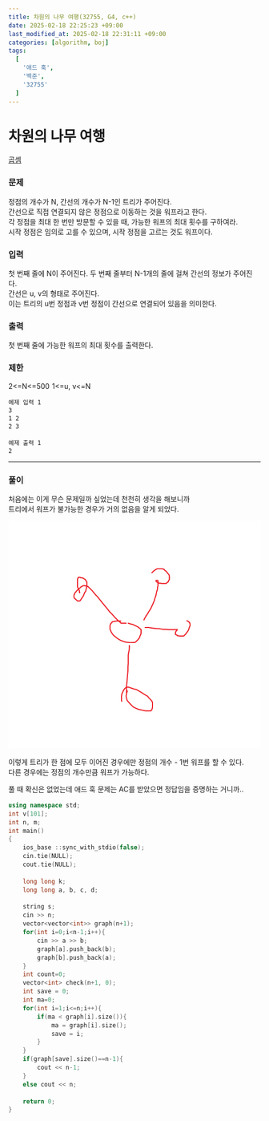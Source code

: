 ```yaml
---
title: 차원의 나무 여행(32755, G4, c++)
date: 2025-02-18 22:25:23 +09:00
last_modified_at: 2025-02-18 22:31:11 +09:00
categories: [algorithm, boj]
tags:
  [
    '애드 훅',
    '백준',
    '32755'
  ]
---
```

# **차원의 나무 여행**

[곱셈](https://www.acmicpc.net/problem/32755)

### 문제
정점의 개수가 N, 간선의 개수가 N-1인 트리가 주어진다.<br>
간선으로 직접 연결되지 않은 정점으로 이동하는 것을 워프라고 한다.<br>
각 정점을 최대 한 번만 방문할 수 있을 때, 가능한 워프의 최대 횟수를 구하여라.<br>
시작 정점은 임의로 고를 수 있으며, 시작 정점을 고르는 것도 워프이다.

### 입력
첫 번째 줄에 N이 주어진다.
두 번째 줄부터 N-1개의 줄에 걸쳐 간선의 정보가 주어진다.<br>
간선은 u, v의 형태로 주어진다.<br>
이는 트리의 u번 정점과 v번 정점이 간선으로 연결되어 있음을 의미한다.

### 출력
첫 번째 줄에 가능한 워프의 최대 횟수를 출력한다.

### 제한
2<=N<=500 
1<=u, v<=N

``` 
예제 입력 1 
3
1 2
2 3

예제 출력 1 
2
```
---
### 풀이
처음에는 이게 무슨 문제일까 싶었는데 천천히 생각을 해보니까<br>
트리에서 워프가 불가능한 경우가 거의 없음을 알게 되었다.<br>

![image](/assets/img/algorithm/차원의나무_1.PNG)

이렇게 트리가 한 점에 모두 이어진 경우에만 정점의 개수 - 1번 워프를 할 수 있다.<br>
다른 경우에는 정점의 개수만큼 워프가 가능하다.<br>

풀 때 확신은 없었는데 애드 훅 문제는 AC를 받았으면 정답임을 증명하는 거니까..


```c++
using namespace std;
int v[101];
int n, m;
int main()
{
    ios_base ::sync_with_stdio(false); 
    cin.tie(NULL);
    cout.tie(NULL);
    
    long long k;
    long long a, b, c, d;

    string s;
    cin >> n;
    vector<vector<int>> graph(n+1);
    for(int i=0;i<n-1;i++){
        cin >> a >> b;
        graph[a].push_back(b);
        graph[b].push_back(a);
    }
    int count=0;
    vector<int> check(n+1, 0);
    int save = 0;
    int ma=0;
    for(int i=1;i<=n;i++){
        if(ma < graph[i].size()){
            ma = graph[i].size();
            save = i;
        }
    }
    if(graph[save].size()==n-1){
        cout << n-1;
    }
    else cout << n;
    
    return 0;
}
```
